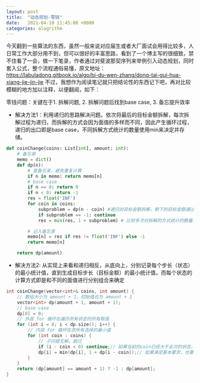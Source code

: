 ```yaml
---
layout: post
title:  "动态规划-零钱"
date:   2021-04-10 11:45:00 +0000
categories: alogrithm
---
```


今天翻到一些算法的东西，虽然一般来说对应届生或者大厂面试会用得比较多，人日常工作大部分用不到，但可以很好的丰富思路，看到了一个博主写的很细致，禁不住看了一会，做一下笔录，作者通过对斐波那契序列来举例引入动态规划，同时套入公式，整个流程通俗易懂，原文地址：
https://labuladong.gitbook.io/algo/bi-du-wen-zhang/dong-tai-gui-hua-xiang-jie-jin-jie
不过，我想作为阅读笔记就只把结论性的东西记下吧，再对比较模糊的地方加以注释，以便翻阅，如下：

零钱问题：关键在于1. 拆解问题, 2. 拆解问题后找到base case, 3. 备忘提升效率

- 解决方法1：利用递归的思路解决问题。依次将最后的目标金额拆解，每次拆解过程为递归，而拆解的方式会因为面值的多样而不同，因此产生循环过程，递归的出口即是base case，不同拆解方式统计的数量使用min来决定并存储。

```python
def coinChange(coins: List[int], amount: int):
    # 备忘录
    memo = dict()
    def dp(n):
        # 查备忘录，避免重复计算
        if n in memo: return memo[n]
        # base case
        if n == 0: return 0
        if n < 0: return -1
        res = float('INF')
        for coin in coins:
            subproblem = dp(n - coin) #递归对目标金额拆解，剩下的目标金额通过递归的方式求解
            if subproblem == -1: continue
            res = min(res, 1 + subproblem) # 比较多次对拆解的方式统计的数量，取最小值作为结果

        # 记入备忘录
        memo[n] = res if res != float('INF') else -1
        return memo[n]

    return dp(amount)
```
- 解决方法2: 从实现上来看和递归相反，从底向上，分别记录每个步长（状态）的最小统计值，直到生成目标步长（目标金额）的最小统计值，而每个状态的计算方式即是和不同的面值进行分别组合来确定

```c++
int coinChange(vector<int>& coins, int amount) {
    // 数组大小为 amount + 1，初始值也为 amount + 1
    vector<int> dp(amount + 1, amount + 1);
    // base case
    dp[0] = 0;
    // 外层 for 循环在遍历所有状态的所有取值
    for (int i = 0; i < dp.size(); i++) {
        // 内层 for 循环在求所有选择的最小值
        for (int coin : coins) {
            // 子问题无解，跳过
            if (i - coin < 0) continue;// 如果当前的coin已经大于此次的状态，不可能构造出零钱组合
            dp[i] = min(dp[i], 1 + dp[i - coin]);// 如果满足基本要求，也要使用当前选中方案的统计数值和对i计算的历史最小值方案对比，当前选中方案即是使用此次循环符合条件的coin和已经计算出的dp[i-coin]作为组合
        }
    }
    return (dp[amount] == amount + 1) ? -1 : dp[amount];
}
```